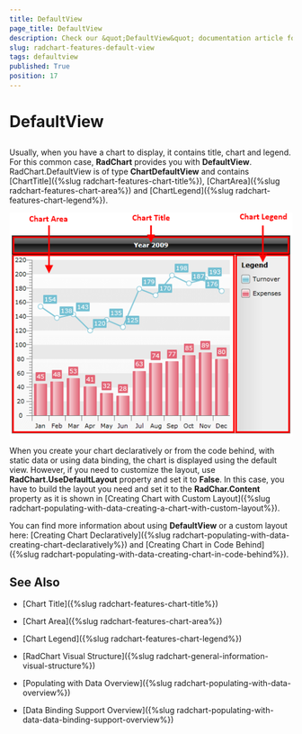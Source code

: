 ```yaml
---
title: DefaultView
page_title: DefaultView
description: Check our &quot;DefaultView&quot; documentation article for the RadChart {{ site.framework_name }} control.
slug: radchart-features-default-view
tags: defaultview
published: True
position: 17
---
```


# DefaultView



## 

Usually, when you have a chart to display, it contains title, chart and legend. For this common case, __RadChart__ provides you with __DefaultView__. RadChart.DefaultView is of type __ChartDefaultView__ and contains [ChartTitle]({%slug radchart-features-chart-title%}), [ChartArea]({%slug radchart-features-chart-area%}) and [ChartLegend]({%slug radchart-features-chart-legend%}).

![](images/RadChart_GeneralInformation_VisualStructure_01.png)

When you create your chart declaratively or from the code behind, with static data or using data binding, the chart is displayed using the default view. However, if you need to customize the layout, use __RadChart.UseDefaultLayout__ property and set it to __False__. In this case, you have to build the layout you need and set it to the __RadChar.Content__ property as it is shown in [Creating Chart with Custom Layout]({%slug radchart-populating-with-data-creating-a-chart-with-custom-layout%}).
        

You can find more information about using __DefaultView__ or a custom layout here: [Creating Chart Declaratively]({%slug radchart-populating-with-data-creating-chart-declaratively%}) and [Creating Chart in Code Behind]({%slug radchart-populating-with-data-creating-chart-in-code-behind%}).
        

## See Also

 * [Chart Title]({%slug radchart-features-chart-title%})

 * [Chart Area]({%slug radchart-features-chart-area%})

 * [Chart Legend]({%slug radchart-features-chart-legend%})

 * [RadChart Visual Structure]({%slug radchart-general-information-visual-structure%})

 * [Populating with Data Overview]({%slug radchart-populating-with-data-overview%})

 * [Data Binding Support Overview]({%slug radchart-populating-with-data-data-binding-support-overview%})
